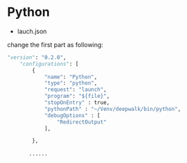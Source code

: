 
# Python
- lauch.json

change the first part as following:

```python
"version": "0.2.0",
    "configurations": [
        {
            "name": "Python",
            "type": "python",
            "request": "launch",
            "program": "${file}",
            "stopOnEntry" : true,
            "pythonPath" : "~/Venv/deepwalk/bin/python",
            "debugOptions" : [
                "RedirectOutput"
            ],

        },
       
       ......
```
